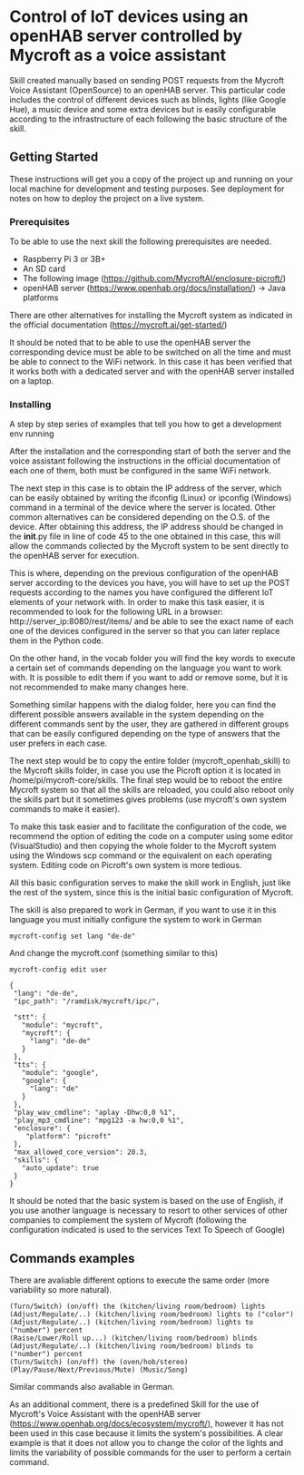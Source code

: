 # Control of IoT devices using an openHAB server controlled by Mycroft as a voice assistant

Skill created manually based on sending POST requests from the Mycroft Voice Assistant (OpenSource) to an openHAB server. This particular code includes the control of different devices such as blinds, lights (like Google Hue), a music device and some extra devices but is easily configurable according to the infrastructure of each following the basic structure of the skill.

## Getting Started

These instructions will get you a copy of the project up and running on your local machine for development and testing purposes. See deployment for notes on how to deploy the project on a live system.

### Prerequisites

To be able to use the next skill the following prerequisites are needed.

* Raspberry Pi 3 or 3B+
* An SD card
* The following image (https://github.com/MycroftAI/enclosure-picroft/)
* openHAB server (https://www.openhab.org/docs/installation/) -> Java platforms

There are other alternatives for installing the Mycroft system as indicated in the official documentation (https://mycroft.ai/get-started/)

It should be noted that to be able to use the openHAB server the corresponding device must be able to be switched on all the time and must be able to connect to the WiFi network. In this case it has been verified that it works both with a dedicated server and with the openHAB server installed on a laptop.


### Installing

A step by step series of examples that tell you how to get a development env running

After the installation and the corresponding start of both the server and the voice assistant following the instructions in the official documentation of each one of them, both must be configured in the same WiFi network.

The next step in this case is to obtain the IP address of the server, which can be easily obtained by writing the ifconfig (Linux) or ipconfig (Windows) command in a terminal of the device where the server is located. Other common alternatives can be considered depending on the O.S. of the device. After obtaining this address, the IP address should be changed in the __init__.py file in line of code 45 to the one obtained in this case, this will allow the commands collected by the Mycroft system to be sent directly to the openHAB server for execution.


This is where, depending on the previous configuration of the openHAB server according to the devices you have, you will have to set up the POST requests according to the names you have configured the different IoT elements of your network with. In order to make this task easier, it is recommended to look for the following URL in a browser: http://server_ip:8080/rest/items/ and be able to see the exact name of each one of the devices configured in the server so that you can later replace them in the Python code.

On the other hand, in the vocab folder you will find the key words to execute a certain set of commands depending on the language you want to work with. It is possible to edit them if you want to add or remove some, but it is not recommended to make many changes here.

Something similar happens with the dialog folder, here you can find the different possible answers available in the system depending on the different commands sent by the user, they are gathered in different groups that can be easily configured depending on the type of answers that the user prefers in each case.

The next step would be to copy the entire folder (mycroft_openhab_skill) to the Mycroft skills folder, in case you use the Picroft option it is located in /home/pi/mycroft-core/skills. The final step would be to reboot the entire Mycroft system so that all the skills are reloaded, you could also reboot only the skills part but it sometimes gives problems (use mycroft's own system commands to make it easier).

To make this task easier and to facilitate the configuration of the code, we recommend the option of editing the code on a computer using some editor (VisualStudio) and then copying the whole folder to the Mycroft system using the Windows scp command or the equivalent on each operating system. Editing code on Picroft's own system is more tedious.


All this basic configuration serves to make the skill work in English, just like the rest of the system, since this is the initial basic configuration of Mycroft.

The skill is also prepared to work in German, if you want to use it in this language you must initially configure the system to work in German
```
mycroft-config set lang "de-de"
```

And change the mycroft.conf (something similar to this)

```
mycroft-config edit user
```
```
{
 "lang": "de-de",
 "ipc_path": "/ramdisk/mycroft/ipc/",

 "stt": {
   "module": "mycroft",
   "mycroft": {
     "lang": "de-de"
   }
 },
 "tts": {
   "module": "google",
   "google": {
     "lang": "de"
   }
 },
 "play_wav_cmdline": "aplay -Dhw:0,0 %1",
 "play_mp3_cmdline": "mpg123 -a hw:0,0 %1",
 "enclosure": {
    "platform": "picroft"
 },
 "max_allowed_core_version": 20.3,
 "skills": {
   "auto_update": true
 }
}
```
It should be noted that the basic system is based on the use of English, if you use another language is necessary to resort to other services of other companies to complement the system of Mycroft (following the configuration indicated is used to the services Text To Speech of Google)

## Commands examples

There are avaliable different options to execute the same order (more variability so more natural).

```
(Turn/Switch) (on/off) the (kitchen/living room/bedroom) lights
(Adjust/Regulate/..) (kitchen/living room/bedroom) lights to ("color")
(Adjust/Regulate/..) (kitchen/living room/bedroom) lights to ("number") percent
(Raise/Lower/Roll up...) (kitchen/living room/bedroom) blinds
(Adjust/Regulate/..) (kitchen/living room/bedroom) blinds to ("number") percent
(Turn/Switch) (on/off) the (oven/hob/stereo)
(Play/Pause/Next/Previous/Mute) (Music/Song)

```

Similar commands also avaliable in German.

As an additional comment, there is a predefined Skill for the use of Mycroft's Voice Assistant with the openHAB server (https://www.openhab.org/docs/ecosystem/mycroft/), however it has not been used in this case because it limits the system's possibilities. A clear example is that it does not allow you to change the color of the lights and limits the variability of possible commands for the user to perform a certain command.
